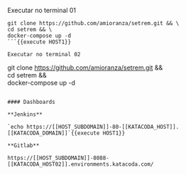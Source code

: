 Executar no terminal 01

```
git clone https://github.com/amioranza/setrem.git && \
cd setrem && \
docker-compose up -d
```{{execute HOST1}}

Executar no terminal 02

```
git clone https://github.com/amioranza/setrem.git && \
cd setrem && \
docker-compose up -d
```{{execute HOST2}}

#### Dashboards

**Jenkins**

`echo https://[[HOST_SUBDOMAIN]]-80-[[KATACODA_HOST]].[[KATACODA_DOMAIN]]`{{execute HOST1}}

**Gitlab**

https://[[HOST_SUBDOMAIN]]-8088-[[KATACODA_HOST02]].environments.katacoda.com/